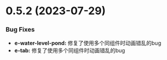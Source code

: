 <!--
 * @Autor: costa
 * @Date: 2023-08-02 16:14:59
 * @LastEditors: costa
 * @LastEditTime: 2023-08-02 16:29:58
 * @Description: 
 * @Copyright: © 2023 by costa. All rights reserved.
-->
# 0.5.2 (2023-07-29)

### Bug Fixes

* **e-water-level-pond:** 修复了使用多个同组件时动画错乱的bug
* **e-tab:** 修复了使用多个同组件时动画错乱的bug